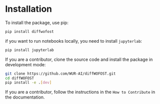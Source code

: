 # Installation

To install the package, use pip:

```bash
pip install diffwofost
```

if you want to run notebooks locally, you need to install `jupyterlab`:

```bash
pip install jupyterlab
```

If you are a contributor, clone the source code and install the package in
development mode:

```bash
git clone https://github.com/WUR-AI/diffWOFOST.git
cd diffWOFOST
pip install -e .[dev]
```

If you are a contributor, follow the instructions in the `How to Contribute` in
the documentation.
